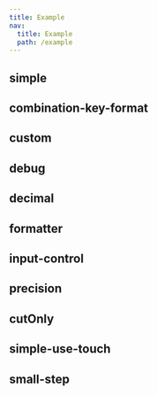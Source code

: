 ```yaml
---
title: Example
nav:
  title: Example
  path: /example
---
```


## simple

<code src="./demo/simple.tsx"></code>

## combination-key-format

<code src="./demo/combination-key-format.tsx"></code>

## custom

<code src="./demo/custom.tsx"></code>

## debug

<code src="./demo/debug.tsx"></code>

## decimal

<code src="./demo/decimal.tsx"></code>

## formatter

<code src="./demo/formatter.tsx"></code>

## input-control

<code src="./demo/input-control.tsx"></code>

## precision

<code src="./demo/precision.tsx"></code>

## cutOnly

<code src="./demo/cutOnly.tsx"></code>

## simple-use-touch

<code src="./demo/simple-use-touch.tsx"></code>

## small-step

<code src="./demo/small-step.tsx"></code>



